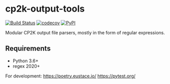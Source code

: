 # cp2k-output-tools

[![Build Status](https://travis-ci.com/dev-zero/cp2k-output-tools.svg?branch=develop)](https://travis-ci.com/dev-zero/cp2k-output-tools) [![codecov](https://codecov.io/gh/dev-zero/cp2k-output-tools/branch/develop/graph/badge.svg)](https://codecov.io/gh/dev-zero/cp2k-output-tools) [![PyPI](https://img.shields.io/pypi/pyversions/cp2k-output-tools)](https://pypi.org/project/cp2k-output-tools/)

Modular CP2K output file parsers, mostly in the form of regular expressions.

## Requirements

* Python 3.6+
* regex 2020+

For development: https://poetry.eustace.io/ https://pytest.org/
